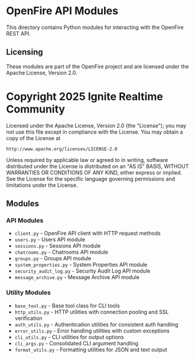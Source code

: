 # OpenFire API Modules

This directory contains Python modules for interacting with the OpenFire REST API.

## Licensing

These modules are part of the OpenFire project and are licensed under the Apache License, Version 2.0.

# Copyright 2025 Ignite Realtime Community

Licensed under the Apache License, Version 2.0 (the "License");
you may not use this file except in compliance with the License.
You may obtain a copy of the License at

    http://www.apache.org/licenses/LICENSE-2.0

Unless required by applicable law or agreed to in writing, software
distributed under the License is distributed on an "AS IS" BASIS,
WITHOUT WARRANTIES OR CONDITIONS OF ANY KIND, either express or implied.
See the License for the specific language governing permissions and
limitations under the License.

## Modules

### API Modules
- `client.py` - OpenFire API client with HTTP request methods
- `users.py` - Users API module
- `sessions.py` - Sessions API module
- `chatrooms.py` - Chatrooms API module
- `groups.py` - Groups API module
- `system_properties.py` - System Properties API module
- `security_audit_log.py` - Security Audit Log API module
- `message_archive.py` - Message Archive API module

### Utility Modules
- `base_tool.py` - Base tool class for CLI tools
- `http_utils.py` - HTTP utilities with connection pooling and SSL verification
- `auth_utils.py` - Authentication utilities for consistent auth handling
- `error_utils.py` - Error handling utilities with custom exceptions
- `cli_utils.py` - CLI utilities for output options
- `cli_args.py` - Consolidated CLI argument handling
- `format_utils.py` - Formatting utilities for JSON and text output

